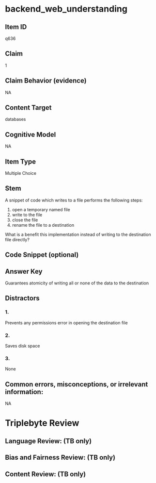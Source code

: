 # backend_web_understanding

## Item ID
q636

## Claim
1

## Claim Behavior (evidence)
NA

## Content Target
databases

## Cognitive Model
NA

## Item Type
Multiple Choice

## Stem
A snippet of code which writes to a file performs the following steps:

1. open a temporary named file
2. write to the file
3. close the file
4. rename the file to a destination

What is a benefit this implementation instead of writing to the destination file directly?

## Code Snippet (optional)


## Answer Key
Guarantees atomicity of writing all or none of the data to the destination

## Distractors

### 1.
Prevents any permissions error in opening the destination file

### 2.
Saves disk space

### 3.
None

## Common errors, misconceptions, or irrelevant information:
NA

# Triplebyte Review


## Language Review: (TB only)


## Bias and Fairness Review: (TB only)


## Content Review: (TB only)


